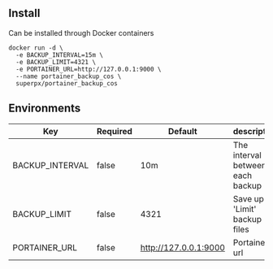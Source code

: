 ## Install
Can be installed through Docker containers
```shell
docker run -d \
  -e BACKUP_INTERVAL=15m \
  -e BACKUP_LIMIT=4321 \
  -e PORTAINER_URL=http://127.0.0.1:9000 \
  --name portainer_backup_cos \
  superpx/portainer_backup_cos

```

## Environments

| Key             | Required | Default               | description                      |
|-----------------|----------|-----------------------|----------------------------------|
| BACKUP_INTERVAL | false    | 10m                   | The interval between each backup |
| BACKUP_LIMIT    | false    | 4321                  | Save up to 'Limit' backup files  |
| PORTAINER_URL   | false    | http://127.0.0.1:9000 | Portainer url                    |


